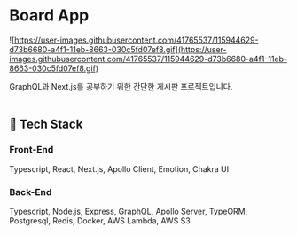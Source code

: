 # Board App

![https://user-images.githubusercontent.com/41765537/115944629-d73b6680-a4f1-11eb-8663-030c5fd07ef8.gif](https://user-images.githubusercontent.com/41765537/115944629-d73b6680-a4f1-11eb-8663-030c5fd07ef8.gif)

GraphQL과 Next.js를 공부하기 위한 간단한 게시판 프로젝트입니다.
<br/><br/>

## 🔧 Tech Stack

### **Front-End**

Typescript, React, Next.js, Apollo Client, Emotion, Chakra UI

### **Back-End**

Typescript, Node.js, Express, GraphQL, Apollo Server, TypeORM, Postgresql, Redis, Docker, AWS Lambda, AWS S3
